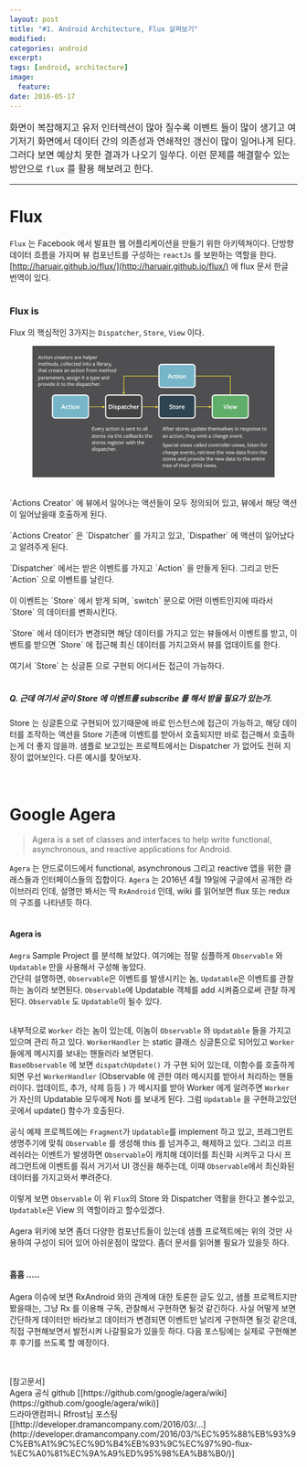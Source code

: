 ```yaml
---
layout: post
title: "#1. Android Architecture, Flux 살펴보기"
modified:
categories: android
excerpt:
tags: [android, architecture]
image:
  feature:
date: 2016-05-17
---
```

<p style="font-size: 16px">
화면이 복잡해지고 유저 인터렉션이 많아 질수록 이벤트 들이 많이 생기고 여기저기 화면에서 데이터 간의 의존성과 연쇄적인 갱신이 많이 일어나게 된다. 그러다 보면 예상치 못한 결과가 나오기 일쑤다. 이런 문제를 해결할수 있는 방안으로 <code class="highlighter-rouge">flux</code> 를 활용 해보려고 한다.
</p>
<hr>

# Flux
`Flux` 는 Facebook 에서 발표한 웹 어플리케이션을 만들기 위한 아키텍쳐이다. 단방향 데이터 흐름을 가지며 뷰 컴포넌트를 구성하는 `reactJs` 를 보완하는 역할을 한다. <br>
[http://haruair.github.io/flux/](http://haruair.github.io/flux/) 에 flux 문서 한글 번역이 있다. 
<br>
<br>

### Flux is
Flux 의 핵심적인 3가지는 `Dispatcher`, `Store`, `View` 이다. 
<figure>
    <img src="/images/flux_detail.png" alt="image" style="">
</figure>
<br>
`Actions Creator` 에 뷰에서 일어나는 액션들이 모두 정의되어 있고, 뷰에서 해당 액션이 일어났을때 호출하게 된다. <br>
<br>
`Actions Creator` 은 `Dispatcher` 를 가지고 있고, `Dispather` 에 액션이 일어났다고 알려주게 된다. <br>
<br>
`Dispatcher` 에서는 받은 이벤트를 가지고 `Action` 을 만들게 된다. 그리고 만든 `Action` 으로 이벤트를 날린다.<br>
<br>
이 이벤트는 `Store` 에서 받게 되며, `switch` 문으로 어떤 이벤트인지에 따라서 `Store` 의 데이터를 변화시킨다. <br>
<br>
`Store` 에서 데이터가 변경되면 해당 데이터를 가지고 있는 뷰들에서 이벤트를 받고, 이벤트를 받으면 `Store` 에 접근해 최신 데이터를 가지고와서 뷰를 업데이트를 한다.<br>
<br>
여기서 `Store` 는 싱글톤 으로 구현되 어디서든 접근이 가능하다.<br>
<br>

##### Q. 근데 여기서 굳이 Store 에 이벤트를 subscribe 를 해서 받을 필요가 있는가.
Store 는 싱글톤으로 구현되어 있기때문에 바로 인스턴스에 접근이 가능하고, 해당 데이터를 조작하는 액션을 Store 기존에 이벤트를 받아서 호출되지만 바로 접근해서 호출하는게 더 좋지 않을까. 샘플로 보고있는 프로젝트에서는 Dispatcher 가 없어도 전혀 지장이 없어보인다. 다른 예시를 찾아보자.<br>
<br>
<br>

# Google Agera
>Agera is a set of classes and interfaces to help write functional, asynchronous, and reactive applications for Android.

`Agera` 는 안드로이드에서 functional, asynchronous 그리고 reactive 앱을 위한 클래스들과 인터페이스들의 집합이다. `Agera` 는 2016년 4월 19일에 구글에서 공개한 라이브러리 인데, 설명만 봐서는 딱 `RxAndroid` 인데,  wiki 를 읽어보면 flux 또는 redux 의 구조를 나타낸듯 하다.
<br>
<br>

#### Agera is
`Aegra` Sample Project 를 분석해 보았다. 여기에는 정말 심플하게 `Observable` 와 `Updatable` 만을 사용해서 구성해 놓았다. <br>
간단히 설명하면, `Observable`은 이벤트를 발생시키는 놈, `Updatable`은 이벤트를 관찰 하는 놈이라 보면된다. `Observable`에 Updatable 객체를 add 시켜줌으로써 관찰 하게 된다. `Observable` 도 `Updatable`이 될수 있다.<br>
<br>

내부적으로 `Worker` 라는 놈이 있는데, 이놈이 `Observable` 와 `Updatable` 들을 가지고 있으며 관리 하고 있다. `WorkerHandler` 는 static 클래스 싱글톤으로 되어있고 `Worker` 들에게 메시지를 보내는 핸들러라 보면된다. <br>
`BaseObservable` 에 보면 `dispatchUpdate()` 가 구현 되어 있는데, 이함수를 호출하게 되면 우선 `WorkerHandler` (Observable 에 관한 여러 메시지를 받아서 처리하는 핸들러이다. 업데이트, 추가, 삭제 등등 ) 가 메시지를 받아 Worker 에게 알려주면 `Worker` 가 자신의 Updatable 모두에게 Noti 를 보내게 된다. 그럼 `Updatable` 을 구현하고있던 곳에서 update() 함수가 호출된다.<br>
<br>
공식 예제 프로젝트에는 `Fragment`가 `Updatable`를 implement 하고 있고, 프레그먼트 생명주기에 맞춰 `Observable` 를 생성해 this 를 넘겨주고, 해제하고 있다. 그리고 리프레쉬라는 이벤트가 발생하면 `Observable`이 캐치해 데이터를 최신화 시켜두고 다시 프레그먼트에 이벤트를 줘서 거기서 UI 갱신을 해주는데, 이때 `Observable`에서 최신화된 데이터를 가지고와서 뿌려준다. <br>
<br>
이렇게 보면 `Observable` 이 위 `Flux`의 Store 와 Dispatcher 역활을 한다고 볼수있고, `Updatable`은 View 의 역할이라고 할수있겠다.<br>
<br>
Agera 위키에 보면 좀더 다양한 컴포넌트들이 있는데 샘플 프로젝트에는 위의 것만 사용하여 구성이 되어 있어 아쉬운점이 많았다. 좀더 문서를 읽어볼 필요가 있을듯 하다. 
<br>
<br>

#### 흠흠 .....
Agera 이슈에 보면 RxAndroid 와의 관계에 대한 토론한 글도 있고, 샘플 프로젝트지만 봤을때는, 그냥 Rx 를 이용해 구독, 관찰해서 구현하면 될것 같긴하다. 사실 어떻게 보면 간단하게 데이터만 바라보고 데이터가 변경되면 이벤트만 날리게 구현하면 될것 같은데, 직접 구현해보면서 발전시켜 나갈필요가 있을듯 하다. 다음 포스팅에는 실제로 구현해본후 후기를 쓰도록 할 예정이다.

<br>
<br>
[참고문서]<br>
Agera 공식 github [[https://github.com/google/agera/wiki](https://github.com/google/agera/wiki)] <br>
드라마앤컴퍼니 Rfrost님 포스팅 [[http://developer.dramancompany.com/2016/03/...](http://developer.dramancompany.com/2016/03/%EC%95%88%EB%93%9C%EB%A1%9C%EC%9D%B4%EB%93%9C%EC%97%90-flux-%EC%A0%81%EC%9A%A9%ED%95%98%EA%B8%B0/)]




